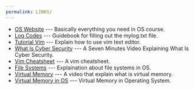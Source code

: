 ```yaml
---
permalink: LINKS/
---
```


* [OS Website](https://os.vlsm.org/) ---
Basically everything you need in OS course.
* [Log Codes](https://doit.vlsm.org/ETC/logCodes.txt) ---
Guidebook for filling out the mylog.txt file.
* [Tutorial Vim](https://www.youtube.com/watch?v=ggSyF1SVFr4) ---
Explain how to use vim text editor.
* [What Is Cyber Security](https://www.youtube.com/watch?v=inWWhr5tnEA) ---
A Seven Minutes Video Explaining What Is Cyber Security.
* [Vim Cheatsheet](https://vim.rtorr.com/) ---
A vim cheatsheet.
* [File Systems](https://www.geeksforgeeks.org/file-systems-in-operating-system/) ---
Explaination about file systems in OS.
* [Virtual Memory](https://www.youtube.com/watch?v=qlH4-oHnBb8) ---
A video that explain what is virtual memory.
* [Virtual Memory in OS](https://www.youtube.com/watch?v=qlH4-oHnBb8) ---
Virtual Memory in Operating System.
